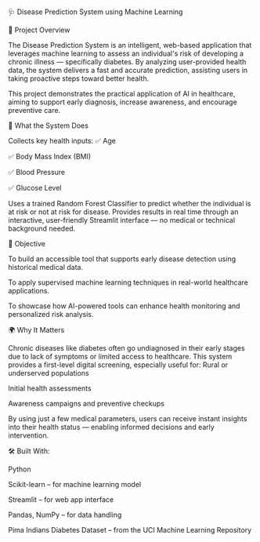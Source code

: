 🩺 Disease Prediction System using Machine Learning

🧠 Project Overview

The Disease Prediction System is an intelligent, web-based application that leverages machine learning to assess an individual's risk of developing a chronic illness — specifically diabetes. By analyzing user-provided health data, the system delivers a fast and accurate prediction, assisting users in taking proactive steps toward better health.

This project demonstrates the practical application of AI in healthcare, aiming to support early diagnosis, increase awareness, and encourage preventive care.


🚀 What the System Does

Collects key health inputs:
✅ Age

✅ Body Mass Index (BMI)

✅ Blood Pressure

✅ Glucose Level

Uses a trained Random Forest Classifier to predict whether the individual is at risk or not at risk for disease.
Provides results in real time through an interactive, user-friendly Streamlit interface — no medical or technical background needed.


🎯 Objective

To build an accessible tool that supports early disease detection using historical medical data.

To apply supervised machine learning techniques in real-world healthcare applications.

To showcase how AI-powered tools can enhance health monitoring and personalized risk analysis.


🌍 Why It Matters

Chronic diseases like diabetes often go undiagnosed in their early stages due to lack of symptoms or limited access to healthcare. This system provides a first-level digital screening, especially useful for:
Rural or underserved populations

Initial health assessments

Awareness campaigns and preventive checkups

By using just a few medical parameters, users can receive instant insights into their health status — enabling informed decisions and early intervention.


🛠 Built With:

Python

Scikit-learn – for machine learning model

Streamlit – for web app interface

Pandas, NumPy – for data handling

Pima Indians Diabetes Dataset – from the UCI Machine Learning Repository

